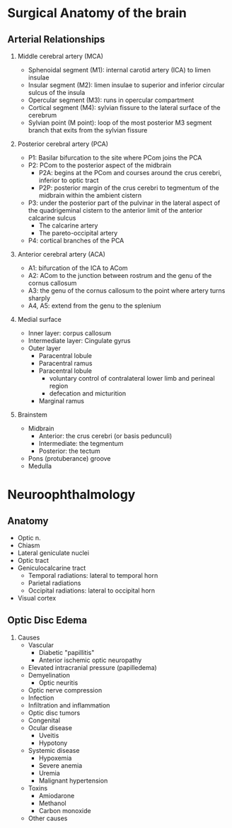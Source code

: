 # Surgical Anatomy of the brain
## Arterial Relationships
1. Middle cerebral artery (MCA)
    - Sphenoidal segment (M1): internal carotid artery (ICA) to limen insulae
    - Insular segment (M2): limen insulae to superior and inferior circular sulcus of the insula
    - Opercular segment (M3): runs in opercular compartment
    - Cortical segment (M4): sylvian fissure to the lateral surface of the cerebrum
    - Sylvian point (M point): loop of the most posterior M3 segment branch that exits from the sylvian fissure

1. Posterior cerebral artery (PCA)
    - P1: Basilar bifurcation to the site where PCom joins the PCA
    - P2: PCom to the posterior aspect of the midbrain
        - P2A: begins at the PCom and courses around the crus cerebri, inferior to optic tract
        - P2P: posterior margin of the crus cerebri to tegmentum of the midbrain within the ambient cistern
    - P3: under the posterior part of the pulvinar in the lateral aspect of the quadrigeminal cistern to the anterior limit of the anterior calcarine sulcus
        - The calcarine artery
        - The pareto-occipital artery
    - P4: cortical branches of the PCA

1. Anterior cerebral artery (ACA)
    - A1: bifurcation of the ICA to ACom
    - A2: ACom to the junction between rostrum and the genu of the cornus callosum
    - A3: the genu of the cornus callosum to the point where artery turns sharply
    - A4, A5: extend from the genu to the splenium

1. Medial surface
    - Inner layer: corpus callosum
    - Intermediate layer: Cingulate gyrus
    - Outer layer
        - Paracentral lobule
        - Paracentral ramus
        - Paracentral lobule
            - voluntary control of contralateral lower limb and perineal region
            - defecation and micturition
        - Marginal ramus

1. Brainstem
    - Midbrain
        - Anterior: the crus cerebri (or basis pedunculi)
        - Intermediate: the tegmentum
        - Posterior: the tectum
    - Pons (protuberance) groove
    - Medulla

# Neuroophthalmology
## Anatomy
- Optic n.
- Chiasm
- Lateral geniculate nuclei
- Optic tract
- Geniculocalcarine tract
    - Temporal radiations: lateral to temporal horn
    - Parietal radiations
    - Occipital radiations: lateral to occipital horn
- Visual cortex

## Optic Disc Edema
1. Causes
    - Vascular
        - Diabetic "papillitis"
        - Anterior ischemic optic neuropathy
    - Elevated intracranial pressure (papilledema)
    - Demyelination
        - Optic neuritis
    - Optic nerve compression
    - Infection
    - Infiltration and inflammation
    - Optic disc tumors
    - Congenital
    - Ocular disease
        - Uveitis
        - Hypotony
    - Systemic disease
        - Hypoxemia
        - Severe anemia
        - Uremia
        - Malignant hypertension
    - Toxins
        - Amiodarone
        - Methanol
        - Carbon monoxide
    - Other causes
